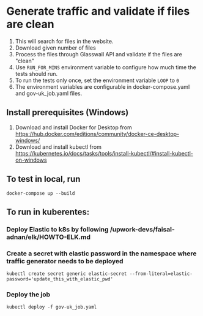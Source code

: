 # Generate traffic and validate if files are clean

1. This will search for files in the website.
2. Download given number of files
3. Process the files through Glasswall API and validate if the files are "clean"
4. Use `RUN_FOR_MINS` environment variable to configure how much time the tests should run.
5. To run the tests only once, set the environment variable `LOOP` to `0`
6. The environment variables are configurable in docker-compose.yaml and gov-uk_job.yaml files.

## Install prerequisites (Windows)
1. Download and install Docker for Desktop from https://hub.docker.com/editions/community/docker-ce-desktop-windows/
2. Download and install kubectl from https://kubernetes.io/docs/tasks/tools/install-kubectl/#install-kubectl-on-windows

## To test in local, run

`docker-compose up --build`


## To run in kuberentes:


### Deploy Elastic to k8s by following /upwork-devs/faisal-adnan/elk/HOWTO-ELK.md

### Create a secret with elastic password in the namespace where traffic generator needs to be deployed

```
kubectl create secret generic elastic-secret --from-literal=elastic-password='update_this_with_elastic_pwd'
```

###  Deploy the job

```
kubectl deploy -f gov-uk_job.yaml
```
